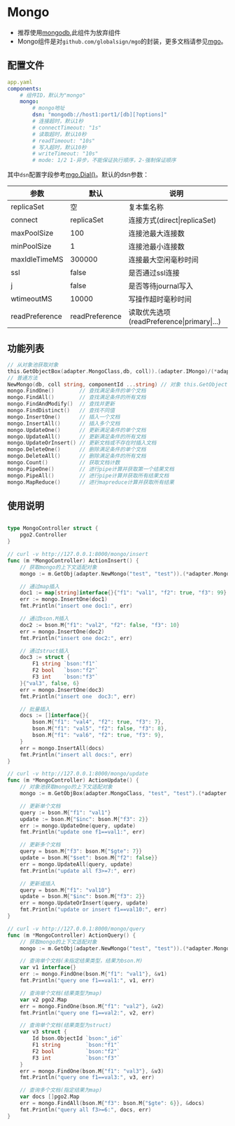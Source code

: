 # Mongo
  * 推荐使用[mongodb](Mongodb.md),此组件为放弃组件
  * Mongo组件是对`github.com/globalsign/mgo`的封装，更多文档请参见[mgo](https://github.com/globalsign/mgo)。

## 配置文件

```yaml
app.yaml
components:
    # 组件ID，默认为"mongo"
    mongo:
        # mongo地址
        dsn: "mongodb://host1:port1/[db][?options]"
        # 连接超时，默认1秒
        # connectTimeout: "1s"
        # 读取超时，默认10秒
        # readTimeout: "10s"
        # 写入超时，默认10秒
        # writeTimeout: "10s"
        # mode: 1/2 1-异步，不能保证执行顺序，2-强制保证顺序
```

其中`dsn`配置字段参考[mgo.Dial()](https://godoc.org/github.com/globalsign/mgo#Dial)。默认的dsn参数：

| 参数           | 默认           | 说明                                       |
| -------------- | -------------- | ------------------------------------------ |
| replicaSet     | 空             | 复本集名称                                 |
| connect        | replicaSet     | 连接方式(direct\|replicaSet)               |
| maxPoolSize    | 100            | 连接池最大连接数                           |
| minPoolSize    | 1              | 连接池最小连接数                           |
| maxIdleTimeMS  | 300000         | 连接最大空闲毫秒时间                       |
| ssl            | false          | 是否通过ssl连接                            |
| j              | false          | 是否等待journal写入                        |
| wtimeoutMS     | 10000          | 写操作超时毫秒时间                         |
| readPreference | readPreference | 读取优先选项(readPreference\|primary\|...) |

## 功能列表

```go
// 从对象池获取对象
this.GetObjectBox(adapter.MongoClass,db, coll)).(adapter.IMongo)/(*adapter.Mongo) // (v0.1.131+)
// 普通方法
NewMongo(db, coll string, componentId ...string) // 对象 this.GetObject(adapter.NewMongo(db, coll)).(adapter.IMongo)/(*adapter.Mongo)
mongo.FindOne()        // 查找满足条件的单个文档
mongo.FindAll()        // 查找满足条件的所有文档
mongo.FindAndModify()  // 查找并更新
mongo.FindDistinct()   // 查找不同值
mongo.InsertOne()      // 插入一个文档
mongo.InsertAll()      // 插入多个文档
mongo.UpdateOne()      // 更新满足条件的单个文档
mongo.UpdateAll()      // 更新满足条件的所有文档
mongo.UpdateOrInsert() // 更新文档或不存在时插入文档
mongo.DeleteOne()      // 删除满足条件的单个文档
mongo.DeleteAll()      // 删除满足条件的所有文档
mongo.Count()          // 获取文档计数
mongo.PipeOne()        // 进行pipe计算并获取第一个结果文档
mongo.PipeAll()        // 进行pipe计算并获取所有结果文档
mongo.MapReduce()      // 进行mapreduce计算并获取所有结果
```

## 使用说明

```go

type MongoController struct {
    pgo2.Controller
}

// curl -v http://127.0.0.1:8000/mongo/insert
func (m *MongoController) ActionInsert() {
    // 获取mongo的上下文适配对象
    mongo := m.GetObj(adapter.NewMongo("test", "test")).(*adapter.Mongo)

    // 通过map插入
    doc1 := map[string]interface{}{"f1": "val1", "f2": true, "f3": 99}
    err := mongo.InsertOne(doc1)
    fmt.Println("insert one doc1:", err)

    // 通过bson.M插入
    doc2 := bson.M{"f1": "val2", "f2": false, "f3": 10}
    err = mongo.InsertOne(doc2)
    fmt.Println("insert one doc2:", err)

    // 通过struct插入
    doc3 := struct {
        F1 string `bson:"f1"`
        F2 bool   `bson:"f2"`
        F3 int    `bson:"f3"`
    }{"val3", false, 6}
    err = mongo.InsertOne(doc3)
    fmt.Println("insert one  doc3:", err)

    // 批量插入
    docs := []interface{}{
        bson.M{"f1": "val4", "f2": true, "f3": 7},
        bson.M{"f1": "val5", "f2": false, "f3": 8},
        bson.M{"f1": "val6", "f2": true, "f3": 9},
    }
    err = mongo.InsertAll(docs)
    fmt.Println("insert all docs:", err)
}

// curl -v http://127.0.0.1:8000/mongo/update
func (m *MongoController) ActionUpdate() {
    // 对象池获取mongo的上下文适配对象
    mongo := m.GetObjBox(adapter.MongoClass, "test", "test").(*adapter.Mongo)

    // 更新单个文档
    query := bson.M{"f1": "val1"}
    update := bson.M{"$inc": bson.M{"f3": 2}}
    err := mongo.UpdateOne(query, update)
    fmt.Println("update one f1==val1:", err)

    // 更新多个文档
    query = bson.M{"f3": bson.M{"$gte": 7}}
    update = bson.M{"$set": bson.M{"f2": false}}
    err = mongo.UpdateAll(query, update)
    fmt.Println("update all f3>=7:", err)

    // 更新或插入
    query = bson.M{"f1": "val10"}
    update = bson.M{"$inc": bson.M{"f3": 2}}
    err = mongo.UpdateOrInsert(query, update)
    fmt.Println("update or insert f1==val10:", err)
}

// curl -v http://127.0.0.1:8000/mongo/query
func (m *MongoController) ActionQuery() {
    // 获取mongo的上下文适配对象
    mongo := m.GetObj(adapter.NewMongo("test", "test")).(*adapter.Mongo)

    // 查询单个文档(未指定结果类型，结果为bson.M)
    var v1 interface{}
    err := mongo.FindOne(bson.M{"f1": "val1"}, &v1)
    fmt.Println("query one f1==val1:", v1, err)

    // 查询单个文档(结果类型为map)
    var v2 pgo2.Map
    err = mongo.FindOne(bson.M{"f1": "val2"}, &v2)
    fmt.Println("query one f1==val2:", v2, err)

    // 查询单个文档(结果类型为struct)
    var v3 struct {
        Id bson.ObjectId `bson:"_id"`
        F1 string        `bson:"f1"`
        F2 bool          `bson:"f2"`
        F3 int           `bson:"f3"`
    }
    err = mongo.FindOne(bson.M{"f1": "val3"}, &v3)
    fmt.Println("query one f1==val3:", v3, err)

    // 查询多个文档(指定结果为map)
    var docs []pgo2.Map
    err = mongo.FindAll(bson.M{"f3": bson.M{"$gte": 6}}, &docs)
    fmt.Println("query all f3>=6:", docs, err)
}
```

